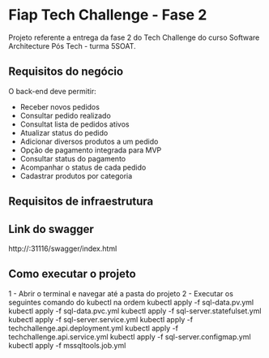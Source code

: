 # Fiap Tech Challenge - Fase 2

Projeto referente a entrega da fase 2 do Tech Challenge do curso Software Architecture Pós Tech - turma 5SOAT.

## Requisitos do negócio

O back-end deve permitir:

- Receber novos pedidos
- Consultar pedido realizado
- Consultat lista de pedidos ativos
- Atualizar status do pedido
- Adicionar diversos produtos a um pedido
- Opção de pagamento integrada para MVP
- Consultar status do pagamento
- Acompanhar o status de cada pedido
- Cadastrar produtos por categoria

## Requisitos de infraestrutura


## Link do swagger

http://<ip-do-minekube>:31116/swagger/index.html

## Como executar o projeto

1 - Abrir o terminal e navegar até a pasta do projeto
2 - Executar os seguintes comando do kubectl na ordem
kubectl apply -f sql-data.pv.yml
kubectl apply -f sql-data.pvc.yml
kubectl apply -f sql-server.statefulset.yml
kubectl apply -f sql-server.service.yml
kubectl apply -f techchallenge.api.deployment.yml
kubectl apply -f techchallenge.api.service.yml
kubectl apply -f sql-server.configmap.yml
kubectl apply -f mssqltools.job.yml